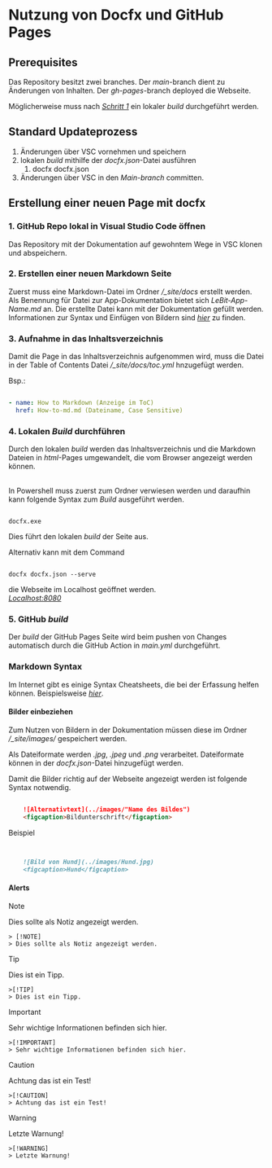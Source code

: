 # Nutzung von Docfx und GitHub Pages

## Prerequisites

Das Repository besitzt zwei branches.
Der *main*-branch dient zu Änderungen von Inhalten.
Der *gh-pages*-branch deployed die Webseite.

Möglicherweise muss nach [*Schritt 1*](#1-github-repo-lokal-in-visual-studio-code-öffnen) ein lokaler *build* durchgeführt werden.

## Standard Updateprozess

1. Änderungen über VSC vornehmen und speichern
2. lokalen *build* mithilfe der *docfx.json*-Datei ausführen
   1. docfx docfx.json
3. Änderungen über VSC in den *Main-branch* committen.

## Erstellung einer neuen Page mit docfx

### 1. GitHub Repo lokal in Visual Studio Code öffnen

Das Repository mit der Dokumentation auf gewohntem Wege in VSC klonen und abspeichern.


### 2. Erstellen einer neuen Markdown Seite

Zuerst muss eine Markdown-Datei im Ordner */_site/docs* erstellt werden.
Als Benennung für Datei zur App-Dokumentation bietet sich *LeBit-App-Name.md* an.
Die erstellte Datei kann mit der Dokumentation gefüllt werden.<br>
Informationen zur Syntax und Einfügen von Bildern sind [*hier*](#markdown-syntax)  zu finden.

### 3. Aufnahme in das Inhaltsverzeichnis

Damit die Page in das Inhaltsverzeichnis aufgenommen wird, muss die Datei in der Table of Contents Datei */_site/docs/toc.yml* hnzugefügt werden. <br>
 

Bsp.:

```yaml

- name: How to Markdown (Anzeige im ToC)
  href: How-to-md.md (Dateiname, Case Sensitive)

```

### 4. Lokalen *Build* durchführen

Durch den lokalen *build* werden das Inhaltsverzeichnis und die Markdown Dateien in *html*-Pages umgewandelt, die vom Browser angezeigt werden können. <br><br>

In Powershell muss zuerst zum Ordner verwiesen werden und daraufhin kann folgende Syntax zum *Build* ausgeführt werden.

```shell

docfx.exe

```
Dies führt den lokalen *build* der Seite aus.

Alternativ kann mit dem Command

```shell

docfx docfx.json --serve

```

die Webseite im Localhost geöffnet werden. <br>
[*Localhost:8080*](Localhost:8080)

### 5. GitHub *build*

Der *build*  der GitHub Pages Seite wird beim pushen von Changes automatisch durch die GitHub Action in *main.yml* durchgeführt.

### Markdown Syntax

Im Internet gibt es einige Syntax Cheatsheets, die bei der Erfassung helfen können. Beispielsweise [*hier*](https://www.markdownguide.org/basic-syntax/).

#### Bilder einbeziehen

Zum Nutzen von Bildern in der Dokumentation müssen diese im Ordner */_site/images/* gespeichert werden.

Als Dateiformate werden *.jpg*, *.jpeg* und *.png* verarbeitet. Dateiformate können in der *docfx.json*-Datei hinzugefügt werden.

Damit die Bilder richtig auf der Webseite angezeigt werden ist folgende Syntax notwendig.

```markdown

	![Alternativtext](../images/"Name des Bildes")
    <figcaption>Bildunterschrift</figcaption>   

```

Beispiel

```markdown


	![Bild von Hund](../images/Hund.jpg)
    <figcaption>Hund</figcaption>  

```

#### Alerts

> [!NOTE]
> Dies sollte als Notiz angezeigt werden.

```
> [!NOTE]
> Dies sollte als Notiz angezeigt werden.
```

>[!TIP]
> Dies ist ein Tipp.

```
>[!TIP]
> Dies ist ein Tipp.
```

>[!IMPORTANT]
>Sehr wichtige Informationen befinden sich hier.

```
>[!IMPORTANT]
> Sehr wichtige Informationen befinden sich hier.
```

>[!CAUTION]
> Achtung das ist ein Test!

```
>[!CAUTION]
> Achtung das ist ein Test!
```

>[!WARNING]
> Letzte Warnung!

```
>[!WARNING]
> Letzte Warnung!
```